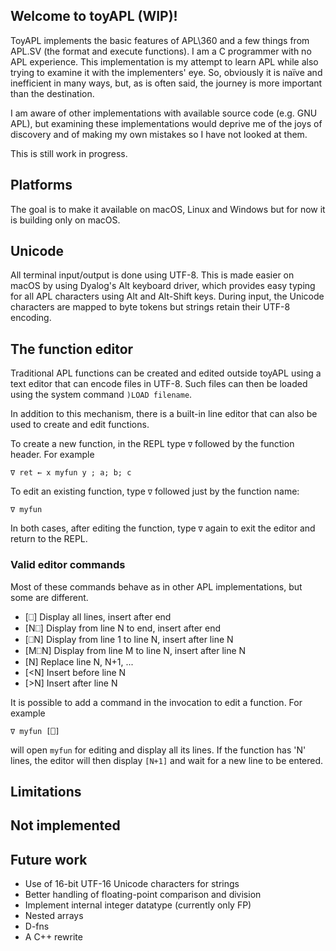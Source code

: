 ## Welcome to toyAPL (WIP)!

ToyAPL implements the basic features of APL\360 and a few things from APL.SV (the format and execute functions). I am a C programmer with no APL experience. This implementation is my attempt to learn APL while also trying to examine it with the implementers' eye. So, obviously it is naïve and inefficient in many ways, but, as is often said, the journey is more important than the destination.

I am aware of other implementations with available source code (e.g. GNU APL), but examining these implementations would deprive me of the joys of discovery and of making my own mistakes so I have not looked at them.

This is still work in progress.

## Platforms

The goal is to make it available on macOS, Linux and Windows but for now it is building only on macOS.

## Unicode

All terminal input/output is done using UTF-8. This is made easier on macOS by using Dyalog's Alt keyboard driver, which provides easy typing for all APL characters using Alt and Alt-Shift keys. During input, the Unicode characters are mapped to byte tokens but strings retain their UTF-8 encoding.

## The function editor

Traditional APL functions can be created and edited outside toyAPL using a text editor that can encode files in UTF-8. Such files can then be loaded using the system command `)LOAD filename`.

In addition to this mechanism, there is a built-in line editor that can also be used to create and edit functions.

To create a new function, in the REPL type `∇` followed by the function header. For example

    ∇ ret ← x myfun y ; a; b; c

To edit an existing function, type `∇` followed just by the function name:

    ∇ myfun

In both cases, after editing the function, type `∇` again to exit the editor and return to the REPL.

### Valid editor commands

Most of these commands behave as in other APL implementations, but some are different.

* [⎕]       Display all lines, insert after end
* [N⎕]      Display from line N to end, insert after end
* [⎕N]      Display from line 1 to line N, insert after line N
* [M⎕N]     Display from line M to line N, insert after line N
* [N]       Replace line N, N+1, ...
* [<N]      Insert before line N
* [>N]      Insert after line N

It is possible to add a command in the invocation to edit a function. For example

    ∇ myfun [⎕]

will open `myfun` for editing and display all its lines. If the function has 'N' lines, the editor will then display `[N+1]` and wait for a new line to be entered.

## Limitations

## Not implemented

## Future work

* Use of 16-bit UTF-16 Unicode characters for strings
* Better handling of floating-point comparison and division
* Implement internal integer datatype (currently only FP)
* Nested arrays
* D-fns
* A C++ rewrite

